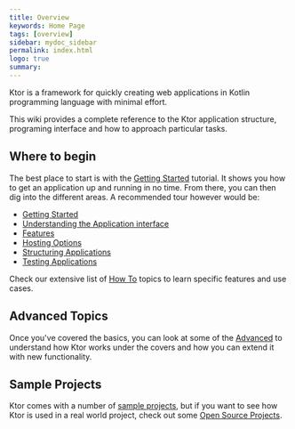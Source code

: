```yaml
---
title: Overview
keywords: Home Page
tags: [overview]
sidebar: mydoc_sidebar
permalink: index.html
logo: true
summary: 
---
```


Ktor is a framework for quickly creating web applications in Kotlin programming language with minimal effort.

This wiki provides a complete reference to the Ktor application structure, programing interface and 
how to approach particular tasks.

## Where to begin

The best place to start is with the [Getting Started](getting-started) tutorial. It shows you how to get an application up and running in no time. From there, you can then 
dig into the different areas. A recommended tour however would be:

* [Getting Started](getting-started)
* [Understanding the Application interface](application)
* [Features](features)
* [Hosting Options](application/hosting)
* [Structuring Applications](/application/structure)
* [Testing Applications](/application/testing)

Check our extensive list of [How To](howto) topics to learn specific features and use cases.

## Advanced Topics

Once you've covered the basics, you can look at some of the [Advanced](advanced) to understand how Ktor works under the covers and how you can extend it
with new functionality.
 
## Sample Projects

Ktor comes with a number of [sample projects](https://github.com/Kotlin/ktor/tree/master/ktor-samples), but if you 
want to see how Ktor is used in a real world project, check out some [Open Source Projects](open-source-projects).
 



